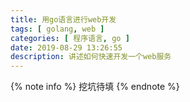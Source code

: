 ```yaml
---
title: 用go语言进行web开发
tags: [ golang, web ]
categories: [ 程序语言, go ]
date: 2019-08-29 13:26:55
description: 讲述如何快速开发一个web服务
---
```


{% note info %}
挖坑待填
{% endnote %}
